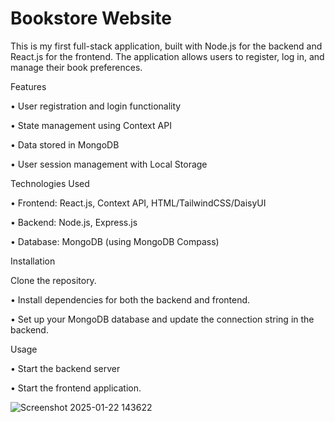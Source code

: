 <h1> Bookstore Website </h1>

This is my first full-stack application, built with Node.js for the backend and React.js for the frontend. The application allows users to register, log in, and manage their book preferences.

Features

• User registration and login functionality 

• State management using Context API 

• Data stored in MongoDB 

• User session management with Local Storage 

Technologies Used

• Frontend: React.js, Context API, HTML/TailwindCSS/DaisyUI

• Backend: Node.js, Express.js

• Database: MongoDB (using MongoDB Compass)

Installation

Clone the repository.

• Install dependencies for both the backend and frontend.

• Set up your MongoDB database and update the connection string in the backend.

Usage

• Start the backend server

• Start the frontend application.


  
![Screenshot 2025-01-22 143622](https://github.com/user-attachments/assets/79f46557-c289-473b-b11c-53f7c45c5d86)




